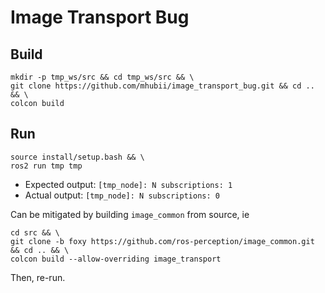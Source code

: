 # Image Transport Bug
## Build
```shell
mkdir -p tmp_ws/src && cd tmp_ws/src && \
git clone https://github.com/mhubii/image_transport_bug.git && cd .. && \
colcon build
```
## Run
```shell
source install/setup.bash && \
ros2 run tmp tmp
```
- Expected output: `[tmp_node]: N subscriptions: 1`
- Actual output: `[tmp_node]: N subscriptions: 0`

Can be mitigated by building `image_common` from source, ie
```shell
cd src && \
git clone -b foxy https://github.com/ros-perception/image_common.git && cd .. && \
colcon build --allow-overriding image_transport
```
Then, re-run.
